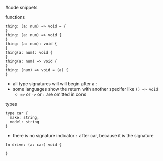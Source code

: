 #code snippets

functions

```
thing: (a: num) => void = {
}
thing: (a: num) => void {
}
thing: (a: num): void {
}
thing(a: num): void {
}
thing(a: num) => void {
}
thing: (num) => void = (a) {
}
```

- all type signatures will will begin after a `:`
- some languages show the return with another specifer like `() => void`
  - `=>` or `->` or `:` are omitted in cons

types

```
type car {
  make: string,
  model: string
}

```
- there is no signature indicator `:` after car, because it is the signature

```
fn drive: (a: car) void {

}
```
